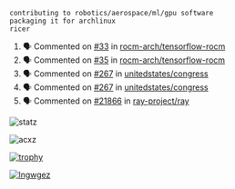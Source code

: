 ```
contributing to robotics/aerospace/ml/gpu software
packaging it for archlinux
ricer
```

<!--START_SECTION:activity-->
1. 🗣 Commented on [#33](https://github.com/rocm-arch/tensorflow-rocm/issues/33) in [rocm-arch/tensorflow-rocm](https://github.com/rocm-arch/tensorflow-rocm)
2. 🗣 Commented on [#35](https://github.com/rocm-arch/tensorflow-rocm/issues/35) in [rocm-arch/tensorflow-rocm](https://github.com/rocm-arch/tensorflow-rocm)
3. 🗣 Commented on [#267](https://github.com/unitedstates/congress/issues/267) in [unitedstates/congress](https://github.com/unitedstates/congress)
4. 🗣 Commented on [#267](https://github.com/unitedstates/congress/issues/267) in [unitedstates/congress](https://github.com/unitedstates/congress)
5. 🗣 Commented on [#21866](https://github.com/ray-project/ray/issues/21866) in [ray-project/ray](https://github.com/ray-project/ray)
<!--END_SECTION:activity-->


![statz](https://github-readme-stats.vercel.app/api?username=acxz&include_all_commits=true&show_icons=true)

<p><img align="center" src="https://github-readme-streak-stats.herokuapp.com/?user=acxz&" alt="acxz" /></p>

[![trophy](https://github-profile-trophy.vercel.app/?username=acxz)](https://github.com/ryo-ma/github-profile-trophy)

[![lngwgez](https://github-readme-stats.vercel.app/api/top-langs/?username=acxz&layout=compact)](https://github.com/acxz/github-readme-stats)
